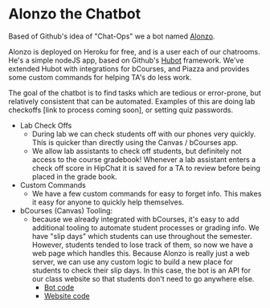 # Alonzo the Chatbot

Based of Github's idea of "Chat-Ops" we a bot named [Alonzo](github.com/cs10/Alonzo).

Alonzo is deployed on Heroku for free, and is a user each of our chatrooms. He's a simple nodeJS app, based on Github's [Hubot](github.com/github/hubot) framework. We've extended Hubot with integrations for bCourses, and Piazza and provides some custom commands for helping TA's do less work.

The goal of the chatbot is to find tasks which are tedious or error-prone, but relatively consistent that can be automated. Examples of this are doing lab checkoffs [link to process coming soon], or setting quiz passwords.

* Lab Check Offs
	* During lab we can check students off with our phones very quickly. This is quicker than directly using the Canvas / bCourses app.
	* We allow lab assistants to check off students, but definitely not access to the course gradebook! Whenever a lab assistant enters a check off score in HipChat it is saved for a TA to review before being placed in the grade book.
* Custom Commands
	* We have a few custom commands for easy to forget info. This makes it easy for anyone to quickly help themselves.
* bCourses (Canvas) Tooling:
	* because we already integrated with bCourses, it's easy to add additional tooling to automate student processes or grading info. We have "slip days" which students can use throughout the semester. However, students tended to lose track of them, so now we have a web page which handles this. Because Alonzo is really just a web server, we can use any custom logic to build a new place for students to check their  slip days. In this case, the bot is an API for our class website so that students don't need to go anywhere else.
		* [Bot code](https://github.com/cs10/Alonzo/blob/master/scripts/cs10-slipdays.js)
		* [Website code](https://github.com/cs10/sp15/blob/gh-pages/slipdays.html)